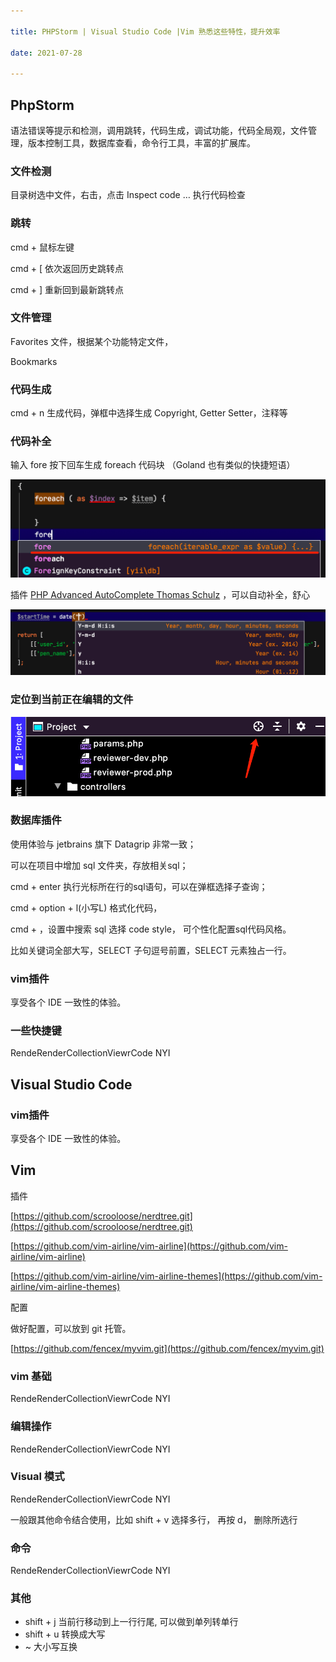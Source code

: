 ```yaml
---

title: PHPStorm | Visual Studio Code |Vim 熟悉这些特性，提升效率

date: 2021-07-28

---
```


## PhpStorm

语法错误等提示和检测，调用跳转，代码生成，调试功能，代码全局观，文件管理，版本控制工具，数据库查看，命令行工具，丰富的扩展库。

### 文件检测

目录树选中文件，右击，点击 Inspect code … 执行代码检查

### 跳转

cmd + 鼠标左键

cmd + [  依次返回历史跳转点

cmd + ]  重新回到最新跳转点

### 文件管理

Favorites 文件，根据某个功能特定文件，

Bookmarks

### 代码生成

cmd + n 生成代码，弹框中选择生成 Copyright, Getter Setter，注释等

### 代码补全

输入 fore 按下回车生成 foreach 代码块 （Goland 也有类似的快捷短语）

![](/images/image-20210130-153427-b0bbeba2-773a-4113-882f-64d652a9e211.png)

插件 [PHP Advanced AutoComplete Thomas Schulz](https://plugins.jetbrains.com/plugin/7276-php-advanced-autocomplete) ，可以自动补全，舒心

![](/images/image-20210130-153233-e0beb7ac-0503-4a89-b804-7c0107b22f36.png)

### 定位到当前正在编辑的文件

![](/images/image-20210130-151448-745ec57e-3214-4a69-81ba-3b7e1567af79.png)

### 数据库插件

使用体验与 jetbrains 旗下 Datagrip 非常一致；

可以在项目中增加 sql 文件夹，存放相关sql；

cmd + enter 执行光标所在行的sql语句，可以在弹框选择子查询；

cmd + option + l(小写L) 格式化代码，

cmd + ，设置中搜索 sql 选择 code style， 可个性化配置sql代码风格。

比如关键词全部大写，SELECT 子句逗号前置，SELECT 元素独占一行。

### vim插件

享受各个 IDE 一致性的体验。

### 一些快捷键

RendeRenderCollectionViewrCode NYI

## Visual Studio Code

### vim插件

享受各个 IDE 一致性的体验。

## Vim

插件

[https://github.com/scrooloose/nerdtree.git](https://github.com/scrooloose/nerdtree.git)

[https://github.com/vim-airline/vim-airline](https://github.com/vim-airline/vim-airline)

[https://github.com/vim-airline/vim-airline-themes](https://github.com/vim-airline/vim-airline-themes)

配置

做好配置，可以放到 git 托管。

[https://github.com/fencex/myvim.git](https://github.com/fencex/myvim.git)

### vim 基础

RendeRenderCollectionViewrCode NYI

### 编辑操作

RendeRenderCollectionViewrCode NYI

### Visual 模式

RendeRenderCollectionViewrCode NYI

一般跟其他命令结合使用，比如 shift + v 选择多行， 再按 d， 删除所选行

### 命令

RendeRenderCollectionViewrCode NYI

### 其他

- shift + j 当前行移动到上一行行尾, 可以做到单列转单行
- shift + u 转换成大写
- ~ 大小写互换